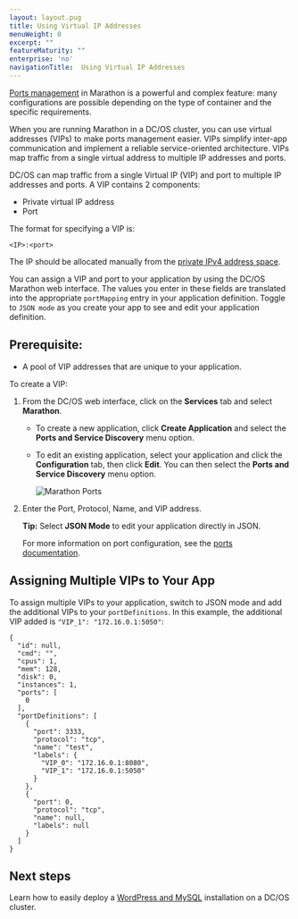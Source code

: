 ```yaml
---
layout: layout.pug
title: Using Virtual IP Addresses
menuWeight: 0
excerpt: ""
featureMaturity: ""
enterprise: 'no'
navigationTitle:  Using Virtual IP Addresses
---
```


<!-- This source repo for this topic is https://github.com/dcos/dcos-docs -->


[Ports management][1] in Marathon is a powerful and complex feature: many configurations are possible depending on the type of container and the specific requirements.

When you are running Marathon in a DC/OS cluster, you can use virtual addresses (VIPs) to make ports management easier. VIPs simplify inter-app communication and implement a reliable service-oriented architecture. VIPs map traffic from a single virtual address to multiple IP addresses and ports.

DC/OS can map traffic from a single Virtual IP (VIP) and port to multiple IP addresses and ports. A VIP contains 2 components:

 * Private virtual IP address
 * Port

The format for specifying a VIP is:

    <IP>:<port>

The IP should be allocated manually from the [private IPv4 address space][1].

You can assign a VIP and port to your application by using the DC/OS Marathon web interface. The values you enter in these fields are translated into the appropriate `portMapping` entry in your application definition. Toggle to `JSON mode` as you create your app to see and edit your application definition.

## Prerequisite:

*   A pool of VIP addresses that are unique to your application.

To create a VIP:

1.  From the DC/OS web interface, click on the **Services** tab and select **Marathon**.

    *   To create a new application, click **Create Application** and select the **Ports and Service Discovery** menu option.
    *   To edit an existing application, select your application and click the **Configuration** tab, then click **Edit**. You can then select the **Ports and Service Discovery** menu option.

        ![Marathon Ports](/docs/1.7/overview/img/ui-marathon-ports.gif)

2.  Enter the Port, Protocol, Name, and VIP address.

    **Tip:** Select **JSON Mode** to edit your application directly in JSON.

    For more information on port configuration, see the [ports documentation][2].

## Assigning Multiple VIPs to Your App

To assign multiple VIPs to your application, switch to JSON mode and add the additional VIPs to your `portDefinitions`. In this example, the additional VIP added is `"VIP_1": "172.16.0.1:5050"`:

    {
      "id": null,
      "cmd": "",
      "cpus": 1,
      "mem": 128,
      "disk": 0,
      "instances": 1,
      "ports": [
        0
      ],
      "portDefinitions": [
        {
          "port": 3333,
          "protocol": "tcp",
          "name": "test",
          "labels": {
            "VIP_0": "172.16.0.1:8080",
            "VIP_1": "172.16.0.1:5050"
          }
        },
        {
          "port": 0,
          "protocol": "tcp",
          "name": null,
          "labels": null
        }
      ]
    }
    
## Next steps

Learn how to easily deploy a [WordPress and MySQL](/docs/1.7/usage/tutorials/wordpress-mysql/) installation on a DC/OS cluster.

[1]: https://en.wikipedia.org/wiki/Private_network#Private_IPv4_address_spaces
[2]: http://mesosphere.github.io/marathon/docs/ports.html
